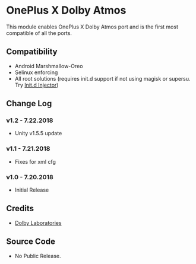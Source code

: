 # OnePlus X Dolby Atmos
This module enables OnePlus X Dolby Atmos port and is the first most compatible of all the ports.

## Compatibility
* Android Marshmallow-Oreo
* Selinux enforcing
* All root solutions (requires init.d support if not using magisk or supersu. Try [Init.d Injector](https://forum.xda-developers.com/android/software-hacking/mod-universal-init-d-injector-wip-t3692105))

## Change Log
### v1.2 - 7.22.2018
* Unity v1.5.5 update

### v1.1 - 7.21.2018
* Fixes for xml cfg

### v1.0 - 7.20.2018
* Initial Release

## Credits
* [Dolby Laboratories](https://www.dolby.com/us/en/brands/dolby-atmos.html)

## Source Code
* No Public Release.
